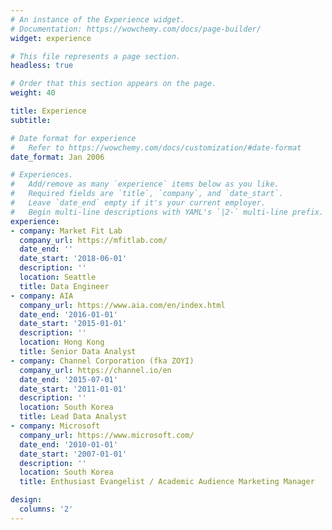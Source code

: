 ```yaml
---
# An instance of the Experience widget.
# Documentation: https://wowchemy.com/docs/page-builder/
widget: experience

# This file represents a page section.
headless: true

# Order that this section appears on the page.
weight: 40

title: Experience
subtitle:

# Date format for experience
#   Refer to https://wowchemy.com/docs/customization/#date-format
date_format: Jan 2006

# Experiences.
#   Add/remove as many `experience` items below as you like.
#   Required fields are `title`, `company`, and `date_start`.
#   Leave `date_end` empty if it's your current employer.
#   Begin multi-line descriptions with YAML's `|2-` multi-line prefix.
experience:
- company: Market Fit Lab
  company_url: https://mfitlab.com/
  date_end: ''
  date_start: '2018-06-01'
  description: ''
  location: Seattle
  title: Data Engineer
- company: AIA
  company_url: https://www.aia.com/en/index.html
  date_end: '2016-01-01'
  date_start: '2015-01-01'
  description: ''
  location: Hong Kong
  title: Senior Data Analyst
- company: Channel Corporation (fka ZOYI)
  company_url: https://channel.io/en
  date_end: '2015-07-01'
  date_start: '2011-01-01'
  description: ''
  location: South Korea
  title: Lead Data Analyst
- company: Microsoft
  company_url: https://www.microsoft.com/
  date_end: '2010-01-01'
  date_start: '2007-01-01'
  description: ''
  location: South Korea
  title: Enthusiast Evangelist / Academic Audience Marketing Manager

design:
  columns: '2'
---
```

